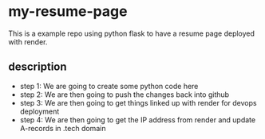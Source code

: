 # my-resume-page
This is a example repo using python flask to have a resume page deployed with render.

## description
- step 1: We are going to create some python code here
- step 2: We are then going to push the changes back into github
- step 3: We are then going to get things linked up with render for devops deployment
- step 4: We are then going to get the IP address from render and update A-records in .tech domain
